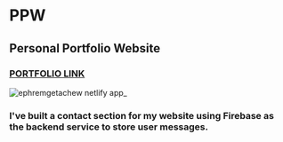 # PPW

## Personal Portfolio Website

### [PORTFOLIO LINK](https://ephremgetachew.netlify.com)
![ephremgetachew netlify app_](https://user-images.githubusercontent.com/84809084/235514329-b511a963-36eb-4da1-bb43-49d57454e400.png)

### I've built a contact section for my website using Firebase as the backend service to store user messages.
